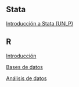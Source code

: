 
## Stata

[Introducción a Stata (UNLP)](https://msangia.github.io/stata.html)        

## R

[Introducción](https://msangia.github.io/R/01Intro.html)

[Bases de datos](https://msangia.github.io/R/02BaseDatos.html)

[Análisis de datos](https://msangia.github.io/R/03AnalisisDatos.html)
